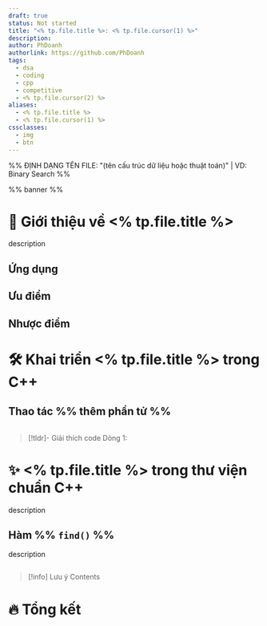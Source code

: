 ```yaml
---
draft: true
status: Not started
title: "<% tp.file.title %>: <% tp.file.cursor(1) %>"
description: 
author: PhDoanh
authorlink: https://github.com/PhDoanh
tags: 
  - dsa
  - coding
  - cpp
  - competitive
  - <% tp.file.cursor(2) %>
aliases:
  - <% tp.file.title %>
  - <% tp.file.cursor(1) %>
cssclasses:
  - img
  - btn
---
```

%% ĐỊNH DẠNG TÊN FILE: "(tên cấu trúc dữ liệu hoặc thuật toán)" | VD: Binary Search %%

%% banner %%

# 👀 Giới thiệu về <% tp.file.title %>
description

## Ứng dụng


## Ưu điểm


## Nhược điểm


# 🛠️ Khai triển <% tp.file.title %> trong C++
## Thao tác %% thêm phần tử %%

```cpp

```

> [!tldr]- Giải thích code
> Dòng 1: 


# ✨ <% tp.file.title %> trong thư viện chuẩn C++
description

## Hàm %% `find()` %%
description

```cpp

```

> [!info] Lưu ý
> Contents


# 🔥 Tổng kết
